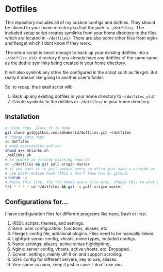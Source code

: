 Dotfiles
========
This repository includes all of my custom configs and dotfiles.  They should be cloned to
your home directory so that the path is `~/dotfiles/`.  The included setup
script creates symlinks from your home directory to the files which are located
in `~/dotfiles/`. There are also some other files from nginx and flexget which I dont know if they work.

The setup script is smart enough to back up your existing dotfiles into a
`~/dotfiles_old/` directory if you already have any dotfiles of the same name as
the dotfile symlinks being created in your home directory.

It will also symlink any other file configured in the script such as flexget. 
But really it doesnt like going to another user's folder.

So, to recap, the install script will:

1. Back up any existing dotfiles in your home directory to `~/dotfiles_old/`
2. Create symlinks to the dotfiles in `~/dotfiles/` in your home directory.


Installation
------------

``` bash
# clone repo, place it in home
git clone git@github.com:edhaker13/dotfiles.git ~/dotfiles
# change into repo
cd dotfiles
# make executables and run
chmod a+x mklinks.sh
./mklinks.sh
# to update an already existing repo do
cd ~/dotfiles && git pull origin master
# if you want it to pull update every so often just make a cronjob or 
# use post-receive hook (this I don't know how in github)
crontab -e
# Paste this line, the */5 means every five mins, change this to what you want
*/5 * * * * cd ~/dotfiles && git -q pull origin master
```
Configurations for...
---------------------
I have configuration files for different programs like nano, bash or irssi.
1. IRSSI: scripts, themes, and settings.
2. Bash: user configuration, functions, aliases, etc.
3. Flexget: config file, additional plugins. Files need to be manually linked.
4. Lighttpd: server config, vhosts, mime types, included configs.
5. Nano: settings, aliases, active sintax highlighting.
6. Nginx: server config, vhosts, active vhosts, etc. Droppped.
7. Screen: settings, mainly utf-8 on and support scrolling.
8. SSH: config for different servers, key to use, aliases.
9. Vim: same as nano, keep it just in case. I don't use vim.

